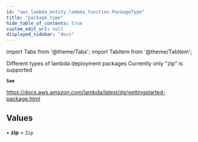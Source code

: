 ```yaml
---
id: "aws_lambda_entity_lambda_function.PackageType"
title: "package_type"
hide_table_of_contents: true
custom_edit_url: null
displayed_sidebar: "docs"
---
```


import Tabs from '@theme/Tabs';
import TabItem from '@theme/TabItem';

Different types of lambda deployment packages
Currently only "zip" is supported

**`See`**

https://docs.aws.amazon.com/lambda/latest/dg/gettingstarted-package.html

## Values

• **zip** = `Zip`
